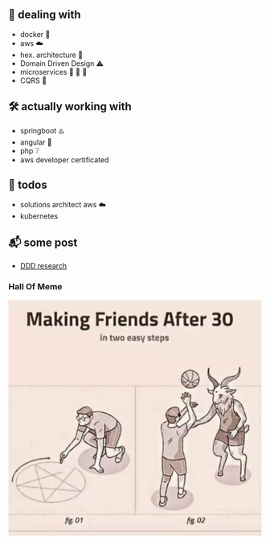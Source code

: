 
## :book: dealing with 
 - docker :whale:
 - aws :cloud:
 - hex. architecture :large_orange_diamond:
 - Domain Driven Design :warning:
 - microservices :department_store: :department_store: :department_store:
 - CQRS 🚌

## 🛠️ actually working with

 - springboot :hotsprings:
 - angular :triangular_ruler:
 - php ❔
 - aws developer certificated

## 🏹 todos 
 - solutions architect aws :cloud:
 - kubernetes

## 📬 some post
 - [DDD research](https://jmiquis.github.io/TFG-DDD-Theoretical/)

### Hall Of Meme

 ![alt text](https://github.com/jmiquis/hallOfMeme/blob/master/FXZZXEfXEAE4Slq.jpeg)




